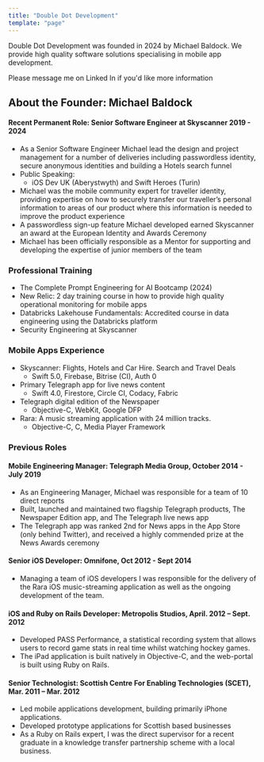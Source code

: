 ```yaml
---
title: "Double Dot Development"
template: "page"
---
```


Double Dot Development was founded in 2024 by Michael Baldock. We provide high quality software solutions specialising in mobile app development.

Please message me on Linked In if you'd like more information

## About the Founder: Michael Baldock 
#### Recent Permanent Role: Senior Software Engineer at Skyscanner 2019 - 2024
- As a Senior Software Engineer Michael lead the design and project management for a number of deliveries including passwordless identity, secure anonymous identities and building a Hotels search funnel
- Public Speaking:
  - iOS Dev UK (Aberystwyth) and Swift Heroes (Turin)
- Michael was the mobile community expert for traveller identity, providing expertise on how to securely transfer our traveller’s personal information to areas of our product where this information is needed to improve the product experience
- A passwordless sign-up feature Michael developed earned Skyscanner an award at the European Identity and Awards Ceremony
- Michael has been officially responsible as a Mentor for supporting and developing the expertise of junior members of the team

### Professional Training
- The Complete Prompt Engineering for AI Bootcamp (2024)
- New Relic: 2 day training course in how to provide high quality operational monitoring for mobile apps
- Databricks Lakehouse Fundamentals: Accredited course in data engineering using the Databricks platform
- Security Engineering at Skyscanner

### Mobile Apps Experience
- Skyscanner: Flights, Hotels and Car Hire. Search and Travel Deals
  - Swift 5.0, Firebase, Bitrise (CI), Auth 0
- Primary Telegraph app for live news content
  - Swift 4.0, Firestore, Circle CI, Codacy, Fabric
- Telegraph digital edition of the Newspaper
  - Objective-C, WebKit, Google DFP
- Rara: A music streaming application with 24 million tracks.
  - Objective-C, C, Media Player Framework

### Previous Roles
#### Mobile Engineering Manager: Telegraph Media Group, October 2014 - July 2019
- As an Engineering Manager, Michael was responsible for a team of 10 direct reports
- Built, launched and maintained two flagship Telegraph products, The Newspaper Edition app, and The Telegraph live news app
- The Telegraph app was ranked 2nd for News apps in the App Store (only behind Twitter), and received a highly commended prize at the News Awards ceremony

#### Senior iOS Developer: Omnifone, Oct 2012 - Sept 2014
- Managing a team of iOS developers I was responsible for the delivery of the Rara iOS music-streaming application as well as the ongoing development of the team.

#### iOS and Ruby on Rails Developer: Metropolis Studios, April. 2012 – Sept. 2012
- Developed PASS Performance, a statistical recording system that allows users to record game stats in real time whilst watching hockey games.
- The iPad application is built natively in Objective-C, and the web-portal is built using Ruby on Rails.

#### Senior Technologist: Scottish Centre For Enabling Technologies (SCET), Mar. 2011 – Mar. 2012
- Led mobile applications development, building primarily iPhone applications. 
- Developed prototype applications for Scottish based businesses 
- As a Ruby on Rails expert, I was the direct supervisor for a recent graduate in a knowledge transfer partnership scheme with a local business. 
